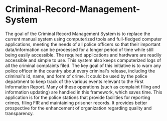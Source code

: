 # Criminal-Record-Management-System


The goal of the Criminal Record Management System is to replace the current manual system using computerized tools and full-fledged computer applications, meeting the needs of all police officers so that their important data/information can be processed for a longer period of time while still being easily accessible. The required applications and hardware are readily accessible and simple to use. This system also keeps computerized logs of all the criminal complaints filed. The key goal of this initiative is to warn any police officer in the country about every criminal's release, including the criminal's id, name, and form of crime. It could be used by the police department to keep track of the various events relevant to the First Information Report. Many of these operations (such as complaint filing and information updating) are handled in this framework, which saves time. This application is for the police stations that provide facilities for reporting crimes, filing FIR and maintaining prisoner records. It provides better prospective for the enhancement of organization regarding quality and transparency.
